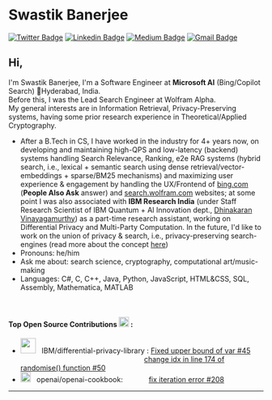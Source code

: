 # Swastik Banerjee
[![Twitter Badge](https://img.shields.io/badge/-@_justanotherlad-1ca0f1?style=flat-square&labelColor=1ca0f1&logo=twitter&logoColor=white&link=https://twitter.com/_justanotherlad)](https://twitter.com/_justanotherlad) [![Linkedin Badge](https://img.shields.io/badge/-justanotherlad-blue?style=flat-square&logo=Linkedin&logoColor=white&link=https://www.linkedin.com/in/justanotherlad/)](https://www.linkedin.com/in/justanotherlad/) [![Medium Badge](https://img.shields.io/badge/-@justanotherlad-03a57a?style=flat-square&labelColor=000000&logo=Medium&link=https://justanotherlad.medium.com/)](https://justanotherlad.medium.com/)
[![Gmail Badge](https://img.shields.io/badge/-b98swastik@gmail.com-c14438?style=flat-square&logo=Gmail&logoColor=white&link=mailto:b98swastik@gmail.com)](mailto:b98swastik@gmail.com)

## Hi, 
I'm Swastik Banerjee, I'm a Software Engineer at **Microsoft AI** (Bing/Copilot Search) 📍Hyderabad, India. <br>
Before this, I was the Lead Search Engineer at Wolfram Alpha. <br>
My general interests are in Information Retrieval, Privacy-Preserving systems, having some prior research experience in Theoretical/Applied Cryptography.
- After a B.Tech in CS, I have worked in the industry for 4+ years now, on developing and maintaining high-QPS and low-latency (backend) systems handling Search Relevance, Ranking, e2e RAG systems (hybrid search, i.e., lexical + semantic search using dense retrieval/vector-embeddings + sparse/BM25 mechanisms) and maximizing user experience & engagement by handling the UX/Frontend of [bing.com](bing.com) (**People Also Ask** answer) and [search.wolfram.com](search.wolfram.com) websites; at some point I was also associated with **IBM Research India** (under Staff Research Scientist of IBM Quantum + AI Innovation dept., [Dhinakaran Vinayagamurthy](https://research.ibm.com/people/dhinakaran-vinayagamurthy)) as a part-time research assistant, working on Differential Privacy and Multi-Party Computation. In the future, I'd like to work on the union of privacy & search, i.e., privacy-preserving search-engines (read more about the concept [here](https://www.quantamagazine.org/cryptographers-devise-an-approach-for-total-search-privacy-20231106/))
- Pronouns: he/him
- Ask me about: search science, cryptography, computational art/music-making
- Languages: C#, C, C++, Java, Python, JavaScript, HTML&CSS, SQL, Assembly, Mathematica, MATLAB

<br>

#### Top Open Source Contributions <img src = "https://user-images.githubusercontent.com/31207633/226867691-bdba1fb5-ad94-43d5-b760-e1350a025ba8.png" width="20" height="20"> :

- <img src = "https://user-images.githubusercontent.com/31207633/226870568-5178c4f8-fc53-4aef-964b-aac6e457fb32.png" width="30"> &nbsp; IBM/differential-privacy-library : [Fixed upper bound of var #45 ](https://github.com/IBM/differential-privacy-library/pull/45)
<br> &nbsp; &nbsp; &nbsp; &nbsp; &nbsp; &nbsp; &nbsp; &nbsp; &nbsp; &nbsp; &nbsp; &nbsp; &nbsp; &nbsp; &nbsp; &nbsp; &nbsp; &nbsp; &nbsp; &nbsp; &nbsp; &nbsp; &nbsp; &nbsp; &nbsp; &nbsp; &nbsp; &nbsp; &nbsp; &nbsp; &nbsp; [change idx in line 174 of randomise() function #50](https://github.com/IBM/differential-privacy-library/pull/50)
-  <img src = "https://user-images.githubusercontent.com/31207633/226873254-c0e1dc22-afdb-4a66-88ca-55d9c8c4218e.png" height="20"> &nbsp; openai/openai-cookbook: &nbsp; &nbsp; &nbsp; &nbsp; &nbsp; &nbsp; [fix iteration error #208](https://github.com/openai/openai-cookbook/pull/208)














---
